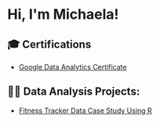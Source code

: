 # Hi, I'm Michaela! 

## 🎓 Certifications 
- [Google Data Analytics Certificate](https://www.credly.com/badges/7f23ae42-48f1-487a-93de-cd9c37055d08/public_url)

## 👨‍💻 Data Analysis Projects:</h2>
- [Fitness Tracker Data Case Study Using R](https://github.com/mmcotton/RCaseStudy)









